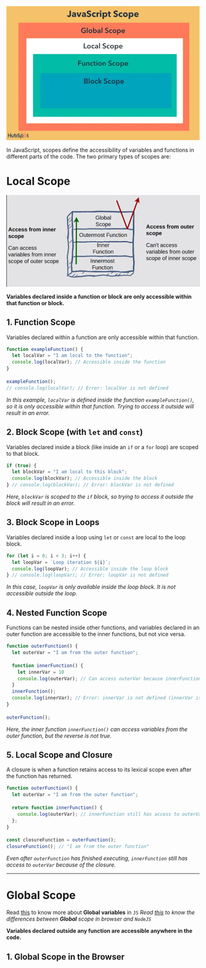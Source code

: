 
![](../../photos/Basics/Scopes.png)

In JavaScript, scopes define the accessibility of variables and functions in different parts of the code. The two primary types of scopes are:

# Local Scope

![](../../photos/Basics/LocalScope.png)

**Variables declared inside a function or block are only accessible within that function or block.**

## 1. **Function Scope**

Variables declared within a function are only accessible within that function.
```js
function exampleFunction() {
  let localVar = "I am local to the function";
  console.log(localVar); // Accessible inside the function
}

exampleFunction();
// console.log(localVar); // Error: localVar is not defined
```
*In this example, `localVar` is defined inside the function `exampleFunction()`, so it is only accessible within that function. Trying to access it outside will result in an error.*

## 2. **Block Scope (with `let` and `const`)**

Variables declared inside a block (like inside an `if` or a `for` loop) are scoped to that block.
```js
if (true) {
  let blockVar = "I am local to this block";
  console.log(blockVar); // Accessible inside the block
} // console.log(blockVar); // Error: blockVar is not defined
```
*Here, `blockVar` is scoped to the `if` block, so trying to access it outside the block will result in an error.*

## 3. **Block Scope in Loops**

Variables declared inside a loop using `let` or `const` are local to the loop block.
```js
for (let i = 0; i < 3; i++) {
  let loopVar = `Loop iteration ${i}`;
  console.log(loopVar); // Accessible inside the loop block
} // console.log(loopVar); // Error: loopVar is not defined
```
*In this case, `loopVar` is only available inside the loop block. It is not accessible outside the loop.*

## 4. **Nested Function Scope**

Functions can be nested inside other functions, and variables declared in an outer function are accessible to the inner functions, but not vice versa.
```js
function outerFunction() {
  let outerVar = "I am from the outer function";
  
  function innerFunction() {
    let innerVar = 10
    console.log(outerVar); // Can access outerVar because innerFunction is inside outerFunction
  }
  innerFunction();
  console.log(innerVar); // Error: innerVar is not defined (innerVar is only accessible inside innerFunction)
}

outerFunction();
```
*Here, the inner function `innerFunction()` can access variables from the outer function, but the reverse is not true.*

## 5. **Local Scope and Closure**

A closure is when a function retains access to its lexical scope even after the function has returned.
```js
function outerFunction() {
  let outerVar = "I am from the outer function";
  
  return function innerFunction() {
    console.log(outerVar); // innerFunction still has access to outerVar
  };
}

const closureFunction = outerFunction();
closureFunction(); // "I am from the outer function"
```
*Even after `outerFunction` has finished executing, `innerFunction` still has access to `outerVar` because of the closure.*

___

# **Global Scope**
Read [this](https://flexiple.com/javascript/global-variables) to know more about **Global variables** in `JS`
*Read [this](https://dev.to/rahulvijayvergiya/nodejs-vs-browser-understanding-the-global-scope-battle-39al) to know the differences between **Global** scope in browser and `NodeJS`*

**Variables declared outside any function are accessible anywhere in the code.**

## 1. Global Scope in the Browser

